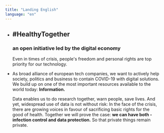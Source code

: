 ```yaml
---
title: "Landing English"
language: "en"
---
```


- ## #HealthyTogether

  ### an open initiative led by the digital economy

  Even in times of crisis, people's freedom and personal rights are top priority for our technology.

- As broad alliance of european tech companies, we want to actively help society, politics and business to contain COVID-19 with digital solutions. We build up on one of the most important resources available to the world today: **Information.**

  Data enables us to do research together, warn people, save lives. And yet, widespread use of data is not without risk: In the face of the crisis, there are growing voices in favour of sacrificing basic rights for the good of health.
  Together we will prove the case: **we can have both - infection control and data protection.** So that private things remain private.
